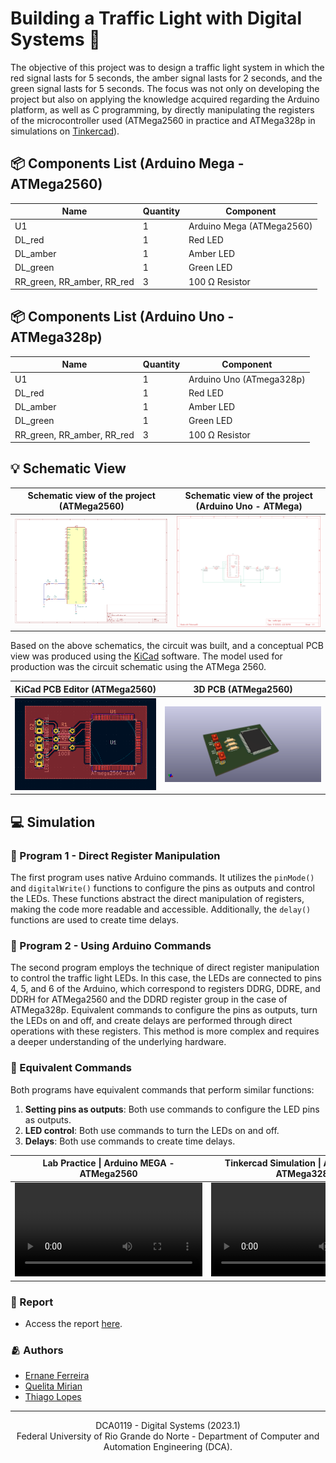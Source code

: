 # Building a Traffic Light with Digital Systems 🚦

The objective of this project was to design a traffic light system in which the red signal lasts for 5 seconds, the amber signal lasts for 2 seconds, and the green signal lasts for 5 seconds. The focus was not only on developing the project but also on applying the knowledge acquired regarding the Arduino platform, as well as C programming, by directly manipulating the registers of the microcontroller used (ATMega2560 in practice and ATMega328p in simulations on [Tinkercad](https://www.tinkercad.com/)).

## 📦 Components List (Arduino Mega - ATMega2560)

|Name                             |Quantity  |Component                |
|---------------------------------|----------|--------------------------|
|U1                               |    1     |Arduino Mega (ATMega2560) |
|DL_red                           |    1     |Red LED                  |
|DL_amber                         |    1     |Amber LED               |
|DL_green                         |    1     |Green LED                 |
|RR_green, RR_amber, RR_red       |    3     |100 Ω Resistor         |

## 📦 Components List (Arduino Uno - ATMega328p)

|Name                             |Quantity  |Component                   |
|---------------------------------|----------|-----------------------------|
|U1                               |    1     |Arduino Uno (ATmega328p)     |
|DL_red                           |    1     |Red LED                     |
|DL_amber                         |    1     |Amber LED                   |
|DL_green                         |    1     |Green LED                   |
|RR_green, RR_amber, RR_red       |    3     |100 Ω Resistor               |

## 💡 Schematic View

|Schematic view of the project (ATMega2560)  | Schematic view of the project (Arduino Uno - ATMega) |
|---------------------------------|----------|
| [![Schematic view of the project (ATMega2560)](./assets/imgs/diagram-test-digital-traffic-atmega2560.png)](./assets/docs/diagram-test-digital-traffic-atmega2560.pdf) | [![Schematic view of the project (Arduino Uno - ATMega328p)](./assets/imgs/diagram-test-digital-traffic-atmega328p.png)](./assets/docs/diagram-test-digital-traffic-atmega328p.pdf) |

Based on the above schematics, the circuit was built, and a conceptual PCB view was produced using the [KiCad](https://www.kicad.org/) software. The model used for production was the circuit schematic using the ATMega 2560.

|KiCad PCB Editor (ATMega2560)  | 3D PCB (ATMega2560) |
|---------------------------------|----------|
| ![KiCad PCB Editor](./assets/imgs/pcb_digital_traffic_atmega2560.png) | ![3D PCB Results](./assets/imgs/pcb_digital_traffic_atmega2560_3d.png) |

## 💻 Simulation

### 📌 Program 1 - Direct Register Manipulation

The first program uses native Arduino commands. It utilizes the `pinMode()` and `digitalWrite()` functions to configure the pins as outputs and control the LEDs. These functions abstract the direct manipulation of registers, making the code more readable and accessible. Additionally, the `delay()` functions are used to create time delays.

### 📌 Program 2 - Using Arduino Commands

The second program employs the technique of direct register manipulation to control the traffic light LEDs. In this case, the LEDs are connected to pins 4, 5, and 6 of the Arduino, which correspond to registers DDRG, DDRE, and DDRH for ATMega2560 and the DDRD register group in the case of ATMega328p. Equivalent commands to configure the pins as outputs, turn the LEDs on and off, and create delays are performed through direct operations with these registers. This method is more complex and requires a deeper understanding of the underlying hardware.

### 📌 Equivalent Commands

Both programs have equivalent commands that perform similar functions:

1. **Setting pins as outputs**: Both use commands to configure the LED pins as outputs.
2. **LED control**: Both use commands to turn the LEDs on and off.
3. **Delays**: Both use commands to create time delays.

<table>
  <thead>
    <th> Lab Practice | Arduino MEGA - ATMega2560</th>
    <th> Tinkercad Simulation | Arduino Uno - ATMega328p</th>
  </thead>
  <tbody>
    <td>
      <video src="./assets/videos/practice.mp4"></video>
    </td>
    <td>
      <video src="./assets/videos/simulation.mp4"></video>
    </td>
  </tbody>
</table>

### 📄 Report

- Access the report [here](./assets/docs/project_report.pdf).

### 🫂 Authors

- [Ernane Ferreira](https://github.com/ernanej)
- [Quelita Mirian](https://github.com/quelita2)
- [Thiago Lopes](https://github.com/thiagonasmto)

---

<div align="center">
  DCA0119 - Digital Systems (2023.1) <br/>
  Federal University of Rio Grande do Norte - Department of Computer and Automation Engineering (DCA).
</div>